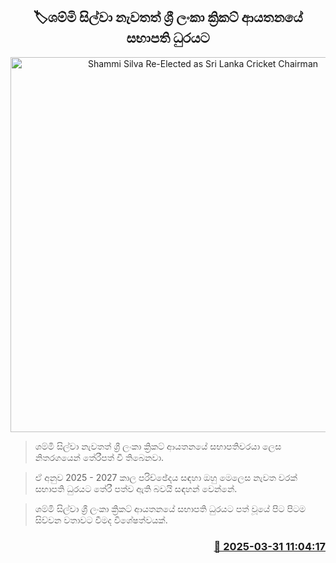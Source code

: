 <p align='center'><b><h2 align='center' title='Shammi Silva Re-Elected as Sri Lanka Cricket Chairman'>🏷ශම්මි සිල්වා නැවතත් ශ්‍රී ලංකා ක්‍රිකට් ආයතනයේ සභාපති ධුරයට</h2></b></p>
<p align='center'><img src='https://helakuru.sgp1.cdn.digitaloceanspaces.com/esana/images/lib/shamminew-archived.jpg' width='600' alt='Shammi Silva Re-Elected as Sri Lanka Cricket Chairman'></p>

> ශම්මි සිල්වා නැවතත් ශ්‍රී ලංකා ක්‍රිකට් ආයතනයේ සභාපතිවරයා ලෙස නිතරගයෙන් තේරීපත් වී තිබෙනවා.

> ඒ අනුව 2025 - 2027 කාල පරිච්ඡේදය සඳහා ඔහු මෙලෙස නැවත වරක් සභාපති ධුරයට තේරී පත්ව ඇති බවයි සඳහන් වෙන්නේ.

> ශම්මි සිල්වා ශ්‍රී ලංකා ක්‍රිකට් ආයතනයේ සභාපති ධුරයට පත් වූයේ පිට පිටම සිව්වන වතාවට වීමද විශේෂත්වයක්.



<h3 align='right'><a href='https://www.helakuru.lk/esana/p/108807/'>📅 2025-03-31 11:04:17</a></h3>
